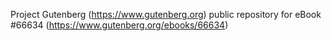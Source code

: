 Project Gutenberg (https://www.gutenberg.org) public repository for
eBook #66634 (https://www.gutenberg.org/ebooks/66634)
